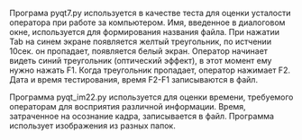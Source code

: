 Програма pyqt7.py используется в качестве теста для оценки усталости оператора при работе за компьютером.
Имя, введенное в диалоговом окне, используется для формирования названия файла.
При нажатии Tab на синем экране появляется желтый треугольник, по истчении 10сек. он пропадает, появляется белый экран. 
Оператор начинает видеть синий треугольник (оптический эффект), в этот момент ему нужно нажать F1.
Когда треугольник пропадает, оператор нажимает F2.
Дата и время тестирования, время F2-F1 записываются в файл.

Программа pyqt_im22.py используется для оценки времени, требуемого операторам для восприятия различной информации. 
Время, затраченное на осознание кадра, записывается в файл.
Программа использует изображения из разных папок.
